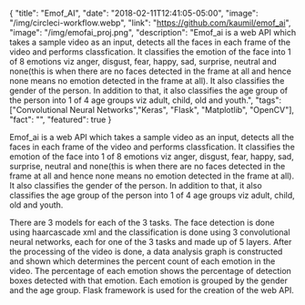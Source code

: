 {
  "title": "Emof_AI",
  "date": "2018-02-11T12:41:05-05:00",
  "image": "/img/circleci-workflow.webp",
  "link": "https://github.com/kaumil/emof_ai",
  "image": "/img/emofai_proj.png",
  "description": "Emof_ai is a web API which takes a sample video as an input, detects all the faces in each frame of the video and performs classfication. It classifies the emotion of the face into 1 of 8 emotions viz anger, disgust, fear, happy, sad, surprise, neutral and none(this is when there are no faces detected in the frame at all and hence none means no emotion detected in the frame at all). It also classifies the gender of the person. In addition to that, it also classifies the age group of the person into 1 of 4 age groups viz adult, child, old and youth.",
  "tags": ["Convolutional Neural Networks","Keras", "Flask", "Matplotlib", "OpenCV"],
  "fact": "",
  "featured": true
}

Emof_ai is a web API which takes a sample video as an input, detects all the faces in each frame of the video and performs classfication. It classifies the emotion of the face into 1 of 8 emotions viz anger, disgust, fear, happy, sad, surprise, neutral and none(this is when there are no faces detected in the frame at all and hence none means no emotion detected in the frame at all). It also classifies the gender of the person. In addition to that, it also classifies the age group of the person into 1 of 4 age groups viz adult, child, old and youth.

There are 3 models for each of the 3 tasks. The face detection is done using haarcascade xml and the classification is done using 3 convolutional neural networks, each for one of the 3 tasks and made up of 5 layers. After the processing of the video is done, a data analysis graph is constructed and shown which determines the percent count of each emotion in the video. The percentage of each emotion shows the percentage of detection boxes detected with that emotion. Each emotion is grouped by the gender and the age group. Flask framework is used for the creation of the web API.
